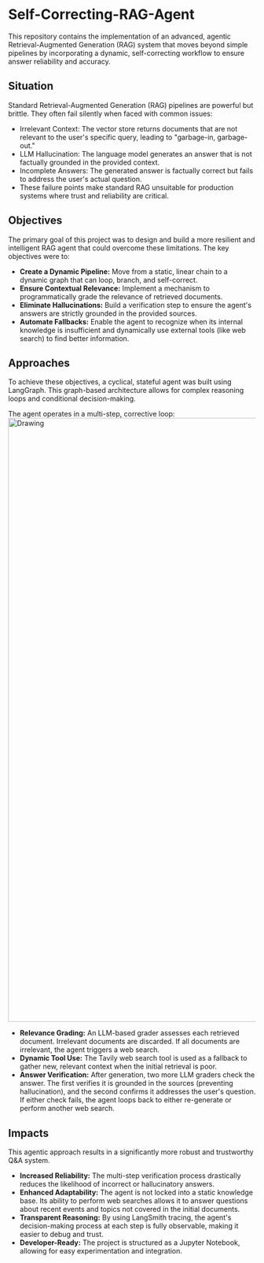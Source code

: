 # Self-Correcting-RAG-Agent
This repository contains the implementation of an advanced, agentic Retrieval-Augmented Generation (RAG) system that moves beyond simple pipelines by incorporating a dynamic, self-correcting workflow to ensure answer reliability and accuracy.

## Situation
Standard Retrieval-Augmented Generation (RAG) pipelines are powerful but brittle. They often fail silently when faced with common issues:
- Irrelevant Context: The vector store returns documents that are not relevant to the user's specific query, leading to "garbage-in, garbage-out."
- LLM Hallucination: The language model generates an answer that is not factually grounded in the provided context.
- Incomplete Answers: The generated answer is factually correct but fails to address the user's actual question.
- These failure points make standard RAG unsuitable for production systems where trust and reliability are critical.

## Objectives
The primary goal of this project was to design and build a more resilient and intelligent RAG agent that could overcome these limitations. The key objectives were to:
- **Create a Dynamic Pipeline:** Move from a static, linear chain to a dynamic graph that can loop, branch, and self-correct.
- **Ensure Contextual Relevance:** Implement a mechanism to programmatically grade the relevance of retrieved documents.
- **Eliminate Hallucinations:** Build a verification step to ensure the agent's answers are strictly grounded in the provided sources.
- **Automate Fallbacks:** Enable the agent to recognize when its internal knowledge is insufficient and dynamically use external tools (like web search) to find better information.

## Approaches
To achieve these objectives, a cyclical, stateful agent was built using LangGraph. This graph-based architecture allows for complex reasoning loops and conditional decision-making.

The agent operates in a multi-step, corrective loop:
<img width="4525" height="1227" alt="Drawing" src="https://github.com/user-attachments/assets/e245861d-df77-4bab-bcec-2f9b1deae729" />

- **Relevance Grading:** An LLM-based grader assesses each retrieved document. Irrelevant documents are discarded. If all documents are irrelevant, the agent triggers a web search.
- **Dynamic Tool Use:** The Tavily web search tool is used as a fallback to gather new, relevant context when the initial retrieval is poor.
- **Answer Verification:** After generation, two more LLM graders check the answer. The first verifies it is grounded in the sources (preventing hallucination), and the second confirms it addresses the user's question. If either check fails, the agent loops back to either re-generate or perform another web search.

## Impacts
This agentic approach results in a significantly more robust and trustworthy Q&A system.
- **Increased Reliability:** The multi-step verification process drastically reduces the likelihood of incorrect or hallucinatory answers.
- **Enhanced Adaptability:** The agent is not locked into a static knowledge base. Its ability to perform web searches allows it to answer questions about recent events and topics not covered in the initial documents.
- **Transparent Reasoning:** By using LangSmith tracing, the agent's decision-making process at each step is fully observable, making it easier to debug and trust.
- **Developer-Ready:** The project is structured as a Jupyter Notebook, allowing for easy experimentation and integration.
